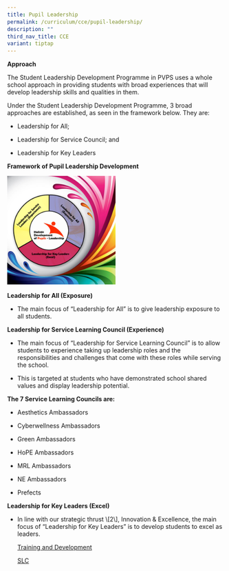```yaml
---
title: Pupil Leadership
permalink: /curriculum/cce/pupil-leadership/
description: ""
third_nav_title: CCE
variant: tiptap
---
```

<p><strong>Approach</strong></p><p>The Student Leadership Development Programme in PVPS uses a whole school approach in providing students with broad experiences that will develop leadership skills and qualities in them.</p><p>Under the Student Leadership Development Programme, 3 broad approaches are established, as seen in the framework below. They are:</p><ul><li><p>Leadership for All;</p></li><li><p>Leadership for Service Council; and</p></li><li><p>Leadership for Key Leaders</p></li></ul><p><strong>Framework of Pupil Leadership Development</strong></p><div class="isomer-image-wrapper"><img style="width: 50%;" height="auto" width="100%" alt="" src="/images/leadership-Web.jpg"></div><p><strong>Leadership for All (Exposure)</strong></p><ul data-tight="true" class="tight"><li><p>The main focus of “Leadership for All” is to give leadership exposure to all students.</p></li></ul><p><strong>Leadership for Service Learning Council (Experience)</strong></p><ul><li><p>The main focus of “Leadership for Service Learning Council” is to allow students to experience taking up leadership roles and the responsibilities and challenges that come with these roles while serving the school.</p></li><li><p>This is targeted at students who have demonstrated school shared values and display leadership potential.</p></li></ul><p><strong>The 7 Service Learning Councils are:</strong></p><ul><li><p>Aesthetics Ambassadors</p></li><li><p>Cyberwellness Ambassadors</p></li><li><p>Green Ambassadors</p></li><li><p>HoPE Ambassadors</p></li><li><p>MRL Ambassadors</p></li><li><p>NE Ambassadors</p></li><li><p>Prefects</p></li></ul><p><strong>Leadership for Key Leaders (Excel)</strong></p><ul data-tight="true" class="tight"><li><p>In line with our strategic thrust \[2\], Innovation &amp; Excellence, the main focus of “Leadership for Key Leaders” is to develop students to excel as leaders.</p><p></p><p><a href="/curriculum/cce/pupil-leadership/training-n-development/" rel="noopener noreferrer nofollow" target="_blank">Training and Development</a></p><p><a href="/curriculum/cce/pupil-leadership/slc/" rel="noopener noreferrer nofollow" target="_blank">SLC</a></p></li></ul><p></p>